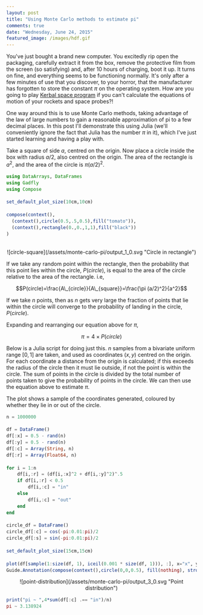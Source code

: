 ```yaml
---
layout: post
title: "Using Monte Carlo methods to estimate pi"
comments: true
date: "Wednesday, June 24, 2015"
featured_image: /images/hdf.gif
---
```


You've just bought a brand new computer. You excitedly rip open the packaging, carefully extract it from the box, remove the protective film from the screen (so satisfying) and, after 10 hours of charging, boot it up. It turns on fine, and everything seems to be functioning normally. It's only after a few minutes of use that you discover, to your horror, that the manufacturer has forgotten to store the constant $\pi$ on the operating system. How are you going to play [Kerbal space program](https://kerbalspaceprogram.com/en/) if you can't calculate the equations of motion of your rockets and space probes?!

One way around this is to use Monte Carlo methods, taking advantage of the law of large numbers to gain a reasonable approximation of pi to a few decimal places. In this post I'll demonstrate this using Julia (we'll conveniently ignore the fact that Julia has the number $\pi$ in it), which I've just started learning and having a play with. 

Take a square of side $a$, centred on the origin. Now place a circle inside the box with radius $a/2$, also centred on the origin. The area of the rectangle is $a^2$, and the area of the circle is $\pi(a/2)^2$.

```julia
using DataArrays, DataFrames
using Gadfly
using Compose

set_default_plot_size(10cm,10cm)

compose(context(),
  (context(),circle(0.5,.5,0.5),fill("tomato")),
  (context(),rectangle(0.,0.,1,1),fill("black"))
)
```

<br>  

<center>![circle-square](/assets/monte-carlo-pi/output_1_0.svg "Circle in rectangle")</center>

If we take any random point within the rectangle, then the probability that this point lies within the circle, $P(circle)$, is equal to the area of the circle relative to the area of the rectangle. i.e,

$$P(circle)=\frac{A\_{circle}}{A\_{square}}=\frac{\pi (a/2)^2}{a^2}$$


If we take $n$ points, then as $n$ gets very large the fraction of points that lie within the circle will converge to the probability of landing in the circle, $P(circle)$. 

Expanding and rearranging our equation above for $\pi$,

$$\pi = 4\times P(circle)$$

Below is a Julia script for doing just this. $n$ samples from a bivariate uniform range $[0,1]$ are taken, and used as coordinates $(x,y)$ centred on the origin. For each coordinate a distance from the origin is calculated; if this exceeds the radius of the circle then it must lie outside, if not the point is within the circle. The sum of points in the circle is divided by the total number of points taken to give the probability of points in the circle. We can then use the equation above to estimate $\pi$.

The plot shows a sample of the coordinates generated, coloured by whether they lie in or out of the circle.

```julia
n = 1000000

df = DataFrame()
df[:x] = 0.5 - rand(n)
df[:y] = 0.5 - rand(n)
df[:c] = Array(String, n)
df[:r] = Array(Float64, n)

for i = 1:n
    df[i,:r] = (df[i,:x]^2 + df[i,:y]^2)^.5
    if df[i,:r] < 0.5
        df[i,:c] = "in"
    else 
        df[i,:c] = "out"
    end
end

circle_df = DataFrame()
circle_df[:c] = cos(-pi:0.01:pi)/2
circle_df[:s] = sin(-pi:0.01:pi)/2

set_default_plot_size(15cm,15cm)

plot(df[sample(1:size(df, 1), iceil(0.001 * size(df, 1))), :], x="x", y="y", color="c", Geom.point,Coord.cartesian(fixed=true),
Guide.Annotation(compose(context(),circle(0,0,0.5), fill(nothing), stroke("orange"))))
```

<center>![point-distribution](/assets/monte-carlo-pi/output_3_0.svg "Point distribution")</center>

```julia
print("pi ~ ",4*sum(df[:c] .== "in")/n)
pi ~ 3.138924
```